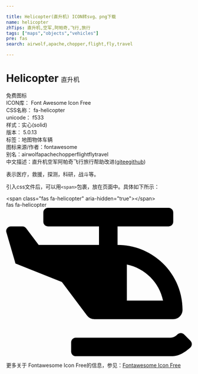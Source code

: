 ```yaml
---

title: Helicopter(直升机) ICON转svg、png下载
name: helicopter
zhTips: 直升机,空军,阿帕奇,飞行,旅行
tags: ["maps","objects","vehicles"]
pre: fas
search: airwolf,apache,chopper,flight,fly,travel

---
```


# Helicopter  <small style="font-size: 60%;font-weight: 100">直升机</small>


<div class="detail-page">
<p>
<span><span class="badge-success badge">免费图标</span> </span>
<br/>
<span>
ICON库：
<span class="badge-secondary badge">Font Awesome Icon Free</span> 
</span>
<br/>
<span>
CSS名称：
<span class="badge-secondary badge">fa-helicopter</span> 
</span>
<br/>
<span>
unicode：
<span class="badge-secondary badge">f533</span> 
<copy-btn content='f533' btn-title=""></copy-btn>
<copy-btn :content='String.fromCodePoint(parseInt("f533", 16))' btn-title="复制U"></copy-btn>
</span><br/><span>样式：<span class="badge-light badge">实心(solid)</span></span>
<br/>
<span>
版本：
<span class="badge-secondary badge">5.0.13</span> 
</span><br/><span>标签：<span class="badge-light badge"><router-link to="/tags/maps.html">地图</router-link></span><span class="badge-light badge"><router-link to="/tags/objects.html">物体</router-link></span><span class="badge-light badge"><router-link to="/tags/vehicles.html">车辆</router-link></span></span>
<br/>
<span>图标来源/作者：<span class="badge-light badge">fontawesome</span></span> 
<br/>
<span>别名：<span class="badge-light badge">airwolf</span><span class="badge-light badge">apache</span><span class="badge-light badge">chopper</span><span class="badge-light badge">flight</span><span class="badge-light badge">fly</span><span class="badge-light badge">travel</span></span><br/><span class="zh-detail">中文描述：<span class="badge-primary badge">直升机</span><span class="badge-primary badge">空军</span><span class="badge-primary badge">阿帕奇</span><span class="badge-primary badge">飞行</span><span class="badge-primary badge">旅行</span><span class="help-link"><span>帮助改进</span>(<a href="https://gitee.com/liuwave/icon-helper/edit/master/json/fontawesome/solid/helicopter.json" target="_blank" rel="noopener noreferrer">gitee</a><a href="https://github.com/liuwave/icon-helper/edit/master/json/fontawesome/solid/helicopter.json" target="_blank" rel="noopener noreferrer">github</a></span>)</span><br/>
</p>
</div><div class="description description alert alert-light">表示医疗，救援，探测，科研，战斗等。</div>
<div class="alert alert-dark">
  <i class="fas fa-helicopter fa-xs"></i>
  <i class="fas fa-helicopter fa-sm"></i>
  <i class="fas fa-helicopter fa-lg"></i>
  <i class="fas fa-helicopter fa-2x"></i>
  <i class="fas fa-helicopter fa-3x"></i>
  <i class="fas fa-helicopter fa-5x"></i>
  <i class="fas fa-helicopter fa-7x"></i>
</div>
<div>
  <p>引入css文件后，可以用<code>&lt;span&gt;</code>包裹，放在页面中。具体如下所示：    
  </p>
  <div class="alert alert-primary" style="font-size: 14px">
    &lt;span class="fas fa-helicopter" aria-hidden="true"&gt;&lt;/span&gt;
    <copy-btn content='<span class="fas fa-helicopter" aria-hidden="true"></span>'></copy-btn>
  </div>
  <div class="alert alert-secondary">
    <i class="fas fa-helicopter"
    style="font-size: 24px"
    aria-hidden="true"></i> fas fa-helicopter
    <copy-btn content="fas fa-helicopter" btn-title="复制图标名称"></copy-btn>
  </div>
</div>
<div id="svg" class="svg-wrap">
<svg xmlns="http://www.w3.org/2000/svg" viewBox="0 0 640 512"><path d="M304 384h272c17.67 0 32-14.33 32-32 0-123.71-100.29-224-224-224V64h176c8.84 0 16-7.16 16-16V16c0-8.84-7.16-16-16-16H144c-8.84 0-16 7.16-16 16v32c0 8.84 7.16 16 16 16h176v64H112L68.8 70.4C65.78 66.37 61.03 64 56 64H16.01C5.6 64-2.04 73.78.49 83.88L32 192l160 64 86.4 115.2A31.992 31.992 0 0 0 304 384zm112-188.49C478.55 208.3 528.03 257.44 540.79 320H416V195.51zm219.37 263.3l-22.15-22.2c-6.25-6.26-16.24-6.1-22.64.01-7.09 6.77-13.84 11.25-24.64 11.25H240c-8.84 0-16 7.18-16 16.03v32.06c0 8.85 7.16 16.03 16 16.03h325.94c14.88 0 35.3-.47 68.45-29.52 7.02-6.14 7.57-17.05.98-23.66z"/></svg>
</div>
<detail full-name='fa-helicopter'></detail>
    
<div><p>更多关于  Fontawesome Icon Free的信息，参见：<a target="_blank" href="https://iconhelper.cn/fontawesome.html">Fontawesome Icon Free</a>
</p></div>
